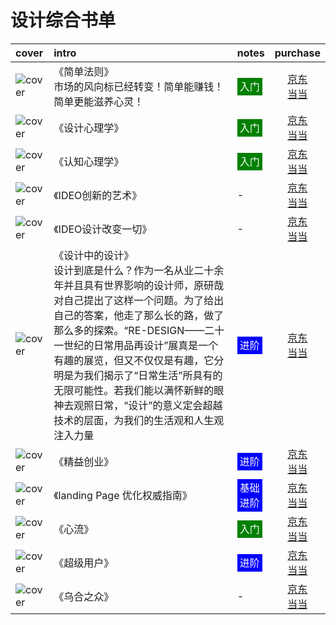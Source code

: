 # 设计综合书单

|cover|intro|notes|purchase|
|:--|:--|:--|:--:|
|![cover](https://static.jovi.cc/s2595180.jpg)|《简单法则》 <br />市场的风向标已经转变！简单能赚钱！简单更能滋养心灵！ | <span style="background:green;color:white;padding:4px;">入门</span> |[京东](https://search.jd.com/Search?keyword=简单法则&enc=utf-8)<br />[当当](http://search.dangdang.com/?key=简单法则) |
|![cover](https://static.jovi.cc/s29343710.jpg)| 《设计心理学》| <span style="background:green;color:white;padding:4px;">入门</span> |[京东](https://search.jd.com/Search?keyword=设计心理学&enc=utf-8)<br />[当当](http://search.dangdang.com/?key=设计心理学) |
|![cover](https://static.jovi.cc/s7059106.jpg)| 《认知心理学》 | <span style="background:green;color:white;padding:4px;">入门</span> |[京东](https://search.jd.com/Search?keyword=认知心理学&enc=utf-8)<br />[当当](http://search.dangdang.com/?key=认知心理学) |
|![cover](https://static.jovi.cc/s4219267.jpg)| 《IDEO创新的艺术》 | - |[京东](https://search.jd.com/Search?keyword=IDEO创新的艺术&enc=utf-8)<br />[当当](http://search.dangdang.com/?key=IDEO创新的艺术) |
|![cover](https://static.jovi.cc/s6514475.jpg)| 《IDEO设计改变一切》 | - |[京东](https://search.jd.com/Search?keyword=IDEO设计改变一切&enc=utf-8)<br />[当当](http://search.dangdang.com/?key=IDEO设计改变一切) |
|![cover](https://static.jovi.cc/s2165932.jpg)| 《设计中的设计》<br /> 设计到底是什么？作为一名从业二十余年并且具有世界影响的设计师，原研哉对自己提出了这样一个问题。为了给出自己的答案，他走了那么长的路，做了那么多的探索。“RE-DESIGN——二十一世纪的日常用品再设计”展真是一个有趣的展览，但又不仅仅是有趣，它分明是为我们揭示了“日常生活”所具有的无限可能性。若我们能以满怀新鲜的眼神去观照日常，“设计”的意义定会超越技术的层面，为我们的生活观和人生观注入力量| <span style="background:blue;color:white;padding:4px;">进阶</span> |[京东](https://search.jd.com/Search?keyword=设计中的设计&enc=utf-8)<br />[当当](http://search.dangdang.com/?key=设计中的设计) |
|![cover](https://static.jovi.cc/s11137256.jpg)| 《精益创业》 | <span style="background:blue;color:white;padding:4px;">进阶</span> |[京东](https://search.jd.com/Search?keyword=精益创业&enc=utf-8)<br />[当当](http://search.dangdang.com/?key=精益创业) |
|![cover](https://static.jovi.cc/s3906878.jpg)| 《landing Page 优化权威指南》 | <span style="background:blue;color:white;padding:4px;">基础</span><br ><span style="background:blue;color:white;padding:4px;">进阶</span>|[京东](https://search.jd.com/Search?keyword=landing%20Page%20优化权威指南&enc=utf-8)<br />[当当](http://search.dangdang.com/?key=landing%20Page%20优化权威指南) |
|![cover](https://static.jovi.cc/s29595585.jpg)| 《心流》 | <span style="background:green;color:white;padding:4px;">入门</span> |[京东](https://search.jd.com/Search?keyword=心流&enc=utf-8)<br />[当当](http://search.dangdang.com/?key=心流) |
|![cover](https://static.jovi.cc/s29535393.jpg)| 《超级用户》 | <span style="background:blue;color:white;padding:4px;">进阶</span> |[京东](https://search.jd.com/Search?keyword=超级用户&enc=utf-8)<br />[当当](http://search.dangdang.com/?key=超级用户) |
|![cover](https://static.jovi.cc/s1988393.jpg)| 《乌合之众》 | - |[京东](https://search.jd.com/Search?keyword=乌合之众&enc=utf-8)<br />[当当](http://search.dangdang.com/?key=乌合之众) |